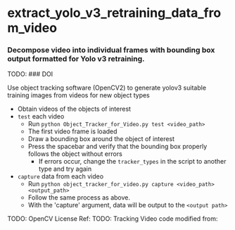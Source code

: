 # extract_yolo_v3_retraining_data_from_video
### Decompose video into individual frames with bounding box output formatted for Yolo v3 retraining.
TODO: ### DOI

Use object tracking software (OpenCV2) to generate yolov3 suitable training images from videos for new object types

- Obtain videos of the objects of interest
- `test` each video
    - Run `python Object_Tracker_for_Video.py test <video_path>`
    - The first video frame is loaded
    - Draw a bounding box around the object of interest
    - Press the spacebar and verify that the bounding box properly follows the object without errors
        - If errors occur, change the `tracker_types` in the script to another type and try again
- `capture` data from each video
    - Run `python object_tracker_for_video.py capture <video_path> <output_path>`
    - Follow the same process as above.
    - With the 'capture' argument, data will be output to the `<output path>`


TODO: OpenCV License Ref:
TODO: Tracking Video code modified from: 

